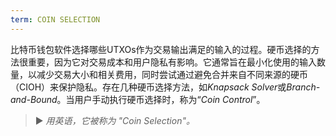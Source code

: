 ```yaml
---
term: COIN SELECTION
---
```


比特币钱包软件选择哪些UTXOs作为交易输出满足的输入的过程。硬币选择的方法很重要，因为它对交易成本和用户隐私有影响。它通常旨在最小化使用的输入数量，以减少交易大小和相关费用，同时尝试通过避免合并来自不同来源的硬币（CIOH）来保护隐私。存在几种硬币选择方法，如*Knapsack Solver*或*Branch-and-Bound*。当用户手动执行硬币选择时，称为“*Coin Control*”。

> ► *用英语，它被称为 "Coin Selection"。*